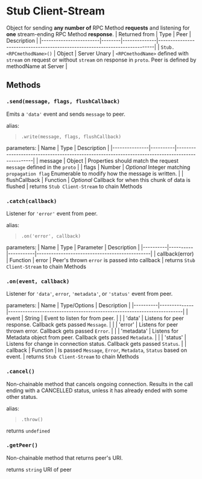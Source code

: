 # Stub Client-Stream
Object for sending **any number of** RPC Method **requests** and listening for **one** stream-ending RPC Method **response**.
| Returned from          | Type   | Peer         | Description                                                                |
|------------------------|--------|--------------|----------------------------------------------------------------------------|
| `Stub.<RPCmethodName>()` | Object | Server Unary | `<RPCmethodName>` defined with `stream` on request or without `stream` on response in `proto`. Peer is defined by methodName at Server | 

## Methods
### `.send(message, flags, flushCallback)`

Emits a `'data'` event and sends `message` to peer.

alias:
> `.write(message, flags, flushCallback)`

parameters:
| Name          | Type     | Description                                                                                     |
|---------------|----------|-------------------------------------------------------------------------------------------------|
| message       | Object   | Properties should match the request `message` defined in the `proto`                            |
| flags         | Number   | *Optional* Integer matching `propagation flag` Enumerable to modify how the message is written. |
| flushCallback | Function | *Optional* Callback for when this chunk of data is flushed                                      |
returns `Stub Client-Stream` to chain Methods

### `.catch(callback)`
Listener for `'error'` event from peer.

alias:
> `.on('error', callback)`

parameters:
| Name     | Type     | Parameter | Description                                   |
|----------|----------|-----------|-----------------------------------------------|
| callback(error) | Function | error     | Peer's thrown `error` is passed into callback |
returns `Stub Client-Stream` to chain Methods

### `.on(event, callback)`
Listener for `'data'`, `error`, `'metadata'`, or `'status'` event from peer.

parameters:
| Name     | Type/Options | Description                                                            |
|----------|--------------|------------------------------------------------------------------------|
| event    | String       | Event to listen for from peer.                                         |
|          | 'data'       | Listens for peer response. Callback gets passed `Message`.              |
|          | 'error'      | Listens for peer thrown error. Callback gets passed `Error`.            |
|          | 'metadata'   | Listens for Metadata object from peer. Callback gets passed `Metadata`. |
|          | 'status'     | Listens for change in connection status. Callback gets passed `Status`. |
| callback | Function     | Is passed `Message`, `Error`, `Metadata`, `Status` based on event.     |
returns `Stub Client-Stream` to chain Methods

### `.cancel()`
Non-chainable method that cancels ongoing connection. Results in the call ending with a CANCELLED status, unless it has already ended with some other status.

alias:

> `.throw()`


returns `undefined`

### `.getPeer()`
Non-chainable method that returns peer's URI.

returns `string` URI of peer